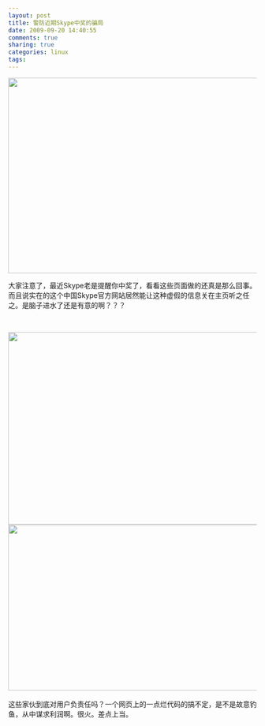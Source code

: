 ```yaml
---
layout: post
title: 警防近期Skype中奖的骗局
date: 2009-09-20 14:40:55
comments: true
sharing: true
categories: linux
tags: 
---
```


<p>
<img src="/Blogs/image.axd?picture=2009%2f9%2f2009-09-20_1232.png" alt="" width="664" height="396" />
</p>
<p>
大家注意了，最近Skype老是提醒你中奖了，看看这些页面做的还真是那么回事。而且说实在的这个中国Skype官方网站居然能让这种虚假的信息关在主页听之任之。是脑子进水了还是有意的啊？？？
</p>
<p>
&nbsp;
</p>
<img src="/Blogs/image.axd?picture=2009%2f9%2f2009-09-20_1246.png" alt="" width="596" height="390" /><br />
<img src="/Blogs/image.axd?picture=2009%2f9%2f2009-09-20_1247.png" alt="" width="595" height="336" /><br />
<br />
这些家伙到底对用户负责任吗？一个网页上的一点烂代码的搞不定，是不是故意钓鱼，从中谋求利润啊。很火。差点上当。
